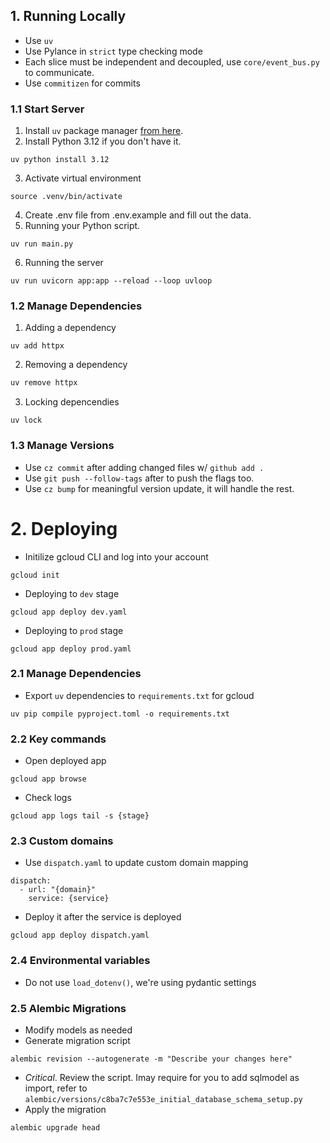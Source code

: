 ## 1. Running Locally
 - Use `uv`
 - Use Pylance in `strict` type checking mode
 - Each slice must be independent and decoupled, use `core/event_bus.py` to communicate. 
 - Use `commitizen` for commits

### 1.1 Start Server
1. Install `uv` package manager [from here](https://docs.astral.sh/uv/getting-started/installation/#standalone-installer).
2. Install Python 3.12 if you don't have it.
```
uv python install 3.12
```
3. Activate virtual environment
```
source .venv/bin/activate
```
4. Create .env file from .env.example and fill out the data.
5. Running your Python script.
```
uv run main.py
```
6. Running the server
```
uv run uvicorn app:app --reload --loop uvloop
```

### 1.2 Manage Dependencies
1. Adding a dependency
```
uv add httpx
```
2. Removing a dependency
```python
uv remove httpx
```
3. Locking depencendies
```
uv lock
```

### 1.3 Manage Versions
- Use `cz commit` after adding changed files w/ `github add .`
- Use `git push --follow-tags` after to push the flags too.
- Use `cz bump` for meaningful version update, it will handle the rest.

# 2. Deploying
- Initilize gcloud CLI and log into your account
```
gcloud init
```
- Deploying to `dev` stage
```
gcloud app deploy dev.yaml
```
- Deploying to `prod` stage
```
gcloud app deploy prod.yaml
```

### 2.1 Manage Dependencies 
- Export `uv` dependencies to `requirements.txt` for gcloud
```
uv pip compile pyproject.toml -o requirements.txt
```

### 2.2 Key commands
- Open deployed app
```
gcloud app browse
```
- Check logs
```
gcloud app logs tail -s {stage}
```

### 2.3 Custom domains
- Use `dispatch.yaml` to update custom domain mapping
```
dispatch:
  - url: "{domain}"
    service: {service} 
```
- Deploy it after the service is deployed
```
gcloud app deploy dispatch.yaml
```

### 2.4 Environmental variables
- Do not use `load_dotenv()`, we're using pydantic settings

### 2.5 Alembic Migrations
- Modify models as needed
- Generate migration script 
```
alembic revision --autogenerate -m "Describe your changes here"
```
- *Critical*. Review the script. Imay require for you to add sqlmodel as import, refer to `alembic/versions/c8ba7c7e553e_initial_database_schema_setup.py`
- Apply the migration
```
alembic upgrade head
```